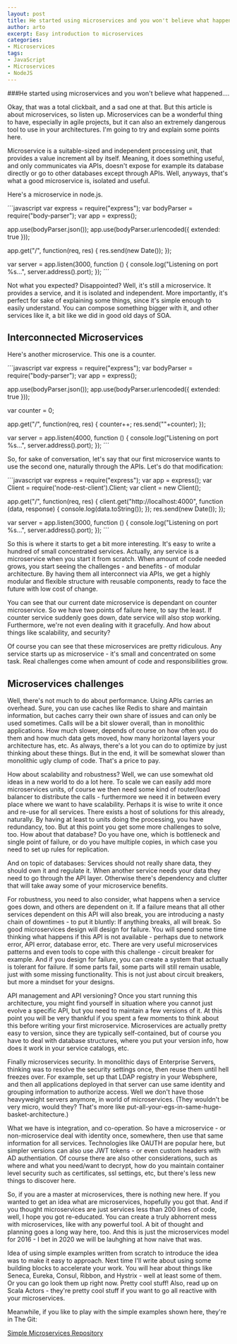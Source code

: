 ```yaml
---
layout: post
title: He started using microservices and you won't believe what happened....
author: arto
excerpt: Easy introduction to microservices
categories: 
- Microservices
tags: 
- JavaScript
- Microservices
- NodeJS
---
```


###He started using microservices and you won't believe what happened....

Okay, that was a total clickbait, and a sad one at that. But this article is about microservices, so listen up. Microservices can be a wonderful thing to have, especially in agile projects, but it can also an extremely dangerous tool to use in your architectures. I'm going to try and explain some points here.

Microservice is a suitable-sized and independent processing unit, that provides a value increment all by itself. Meaning, it does something useful, and only communicates via APIs, doesn't expose for example its database directly or go to other databases except through APIs. Well, anyways, that's what a good microservice is, isolated and useful.

Here's a microservice in node.js.

´´´javascript
var express = require("express");
var bodyParser = require("body-parser");
var app = express();
 
app.use(bodyParser.json());
app.use(bodyParser.urlencoded({ extended: true }));
 
app.get("/", function(req, res) {
    res.send(new Date());
});
 
var server = app.listen(3000, function () {
    console.log("Listening on port %s...", server.address().port);
});
´´´

Not what you expected? Disappointed? Well, it's still a microservice. It provides a service, and it is isolated and independent. More importantly, it's perfect for sake of explaining some things, since it's simple enough to easily understand. You can compose something bigger with it, and other services like it, a bit like we did in good old days of SOA. 

## Interconnected Microservices

Here's another microservice. This one is a counter.

´´´javascript
var express = require("express");
var bodyParser = require("body-parser");
var app = express();
 
app.use(bodyParser.json());
app.use(bodyParser.urlencoded({ extended: true }));

var counter = 0;
 
app.get("/", function(req, res) {
	counter++;
    res.send(""+counter);
});
 
var server = app.listen(4000, function () {
    console.log("Listening on port %s...", server.address().port);
});
´´´


So, for sake of conversation, let's say that our first microservice wants to use the second one, naturally through the APIs. Let's do that modification:

´´´javascript
var express = require("express");
var app = express();
var Client = require('node-rest-client').Client;
var client = new Client();

  
app.get("/", function(req, res) {
	client.get("http://localhost:4000", function (data, response) {
    	console.log(data.toString());
	});
    res.send(new Date());
});
 
var server = app.listen(3000, function () {
    console.log("Listening on port %s...", server.address().port);
});
´´´

So this is where it starts to get a bit more interesting. It's easy to write a hundred of small concentrated services. Actually, any service is a microservice when you start it from scratch. When amount of code needed grows, you start seeing the challenges - and benefits - of modular architecture. By having them all interconnect via APIs, we get a highly modular and flexible structure with reusable components, ready to face the future with low cost of change.

You can see that our current date microservice is dependant on counter microservice. So we have two points of failure here, to say the least. If counter service suddenly goes down, date service will also stop working. Furthermore, we're not even dealing with it gracefully. And how about things like scalability, and security?

Of course you can see that these microservices are pretty ridiculous. Any service starts up as microservice - it's small and concentrated on some task. Real challenges come when amount of code and responsibilities grow.


## Microservices challenges

Well, there's not much to do about performance. Using APIs carries an overhead. Sure, you can use caches like Redis to share and maintain information, but caches carry their own share of issues and can only be used sometimes. Calls will be a bit slower overall, than in monolithic applications. How much slower, depends of course on how often you do them and how much data gets moved, how many horizontal layers your architecture has, etc. As always, there's a lot you can do to optimize by just thinking about these things. But in the end, it will be somewhat slower than monolithic ugly clump of code. That's a price to pay.

How about scalability and robustness? Well, we can use somewhat old ideas in a new world to do a lot here. To scale we can easily add more microservices units, of course we then need some kind of router/load balancer to distribute the calls - furthermore we need it in between every place where we want to have scalability. Perhaps it is wise to write it once and re-use for all services. There exists a host of solutions for this already, naturally. By having at least to units doing the processing, you have redundancy, too. But at this point you get some more challenges to solve, too. How about that database? Do you have one, which is bottleneck and single point of failure, or do you have multiple copies, in which case you need to set up rules for replication.

And on topic of databases: Services should not really share data, they should own it and regulate it. When another service needs your data they need to go through the API layer. Otherwise there's dependency and clutter that will take away some of your microservice benefits. 

For robustness, you need to also consider, what happens when a service goes down, and others are dependent on it. If a failure means that all other services dependent on this API will also break, you are introducing a nasty chain of downtimes - to put it bluntly: If anything breaks, all will break. So good microservices design will design for failure. You will spend some time thinking what happens if this API is not available - perhaps due to network error, API error, database error, etc. There are very useful microservices patterns and even tools to cope with this challenge - circuit breaker for example. And if you design for failure, you can create a system that actually is tolerant for failure. If some parts fail, some parts will still remain usable, just with some missing functionality. This is not just about circuit breakers, but more a mindset for your designs.

API management and API versioning? Once you start running this architecture, you might find yourself in situation where you cannot just evolve a specific API, but you need to maintain a few versions of it. At this point you will be very thankful if you spent a few moments to think about this before writing your first microservice. Microservices are actually pretty easy to version, since they are typically self-contained, but of course you have to deal with database structures, where you put your version info, how does it work in your service catalogs, etc.

Finally microservices security. In monolithic days of Enterprise Servers, thinking was to resolve the security settings once, then reuse them until hell freezes over. For example, set up that LDAP registry in your Websphere, and then all applications deployed in that server can use same identity and grouping information to authorize access. Well we don't have those heavyweight servers anymore, in world of microservices. (They wouldn't be very micro, would they? That's more like put-all-your-egs-in-same-huge-basket-architecture.) 

What we have is integration, and co-operation. So have a microservice - or non-microservice deal with identity once, somewhere, then use that same information for all services. Technologies like OAUTH are popular here, but simpler versions can also use JWT tokens - or even custom headers with AD authentiation. Of course there are also other considerations, such as where and what you need/want to decrypt, how do you maintain container level security such as certificates, ssl settings, etc, but there's less new things to discover here.

So, if you are a master at microservices, there is nothing new here. If you wanted to get an idea what are microservices, hopefully you got that. And if you thought microservices are just services less than 200 lines of code, well, I hope you got re-educated. You can create a truly abhorrent mess with microservices, like with any powerful tool. A bit of thought and planning goes a long way here, too. And this is just the microservices model for 2016 - I bet in 2020 we will be lauhghing at how naive that was.

Idea of using simple examples written from scratch to introduce the idea was to make it easy to approach. Next time I'll write about using some building blocks to accelerate your work. You will hear about things like Seneca, Eureka, Consul, Ribbon, and Hystrix - well at least some of them. Or you can go look them up right now. Pretty cool stuff! Also, read up on Scala Actors - they're pretty cool stuff if you want to go all reactive with your microservices.

Meanwhile, if you like to play with the simple examples shown here, they're in The Git: 

[Simple Microservices Repository](https://github.com/crystoll/blog-simple-microservices)

